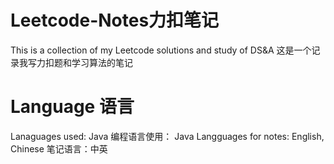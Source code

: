 # Leetcode-Notes力扣笔记
This is a collection of my Leetcode solutions and study of DS&amp;A 
这是一个记录我写力扣题和学习算法的笔记

# Language 语言
Lanaguages used: Java
编程语言使用： Java
Langguages for notes: English, Chinese
笔记语言：中英
